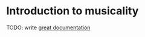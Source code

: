 # Introduction to musicality

TODO: write [great documentation](http://jacobian.org/writing/what-to-write/)
